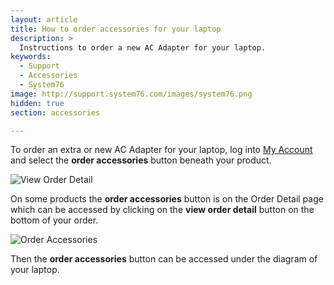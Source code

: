 ```yaml
---
layout: article
title: How to order accessories for your laptop
description: >
  Instructions to order a new AC Adapter for your laptop.
keywords:
  - Support
  - Accessories
  - System76
image: http://support.system76.com/images/system76.png
hidden: true
section: accessories

---
```


To order an extra or new AC Adapter for your laptop, log into [<i class="fa fa-user"></i> My Account](https://system76.com/my-account/orders) and select the **order accessories** button beneath your product.

![View Order Detail](/images/accessories/button1.png)

On some products the **order accessories** button is on the Order Detail page which can be accessed by clicking on the **view order detail** button on the bottom of your order. 

![Order Accessories](/images/accessories/button2.png)

Then the **order accessories** button can be accessed under the diagram of your laptop. 
